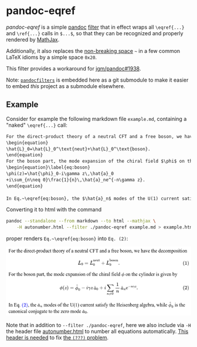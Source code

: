 # pandoc-eqref

*pandoc-eqref* is a simple [pandoc][] [filter][] that in effect wraps all `\eqref{...}`
and `\ref{...}` calls in `$...$`, so that they can be recognized and properly
rendered by [MathJax][].

Additionally, it also replaces the [non-breaking space][tilde] `~` in a few
common LaTeX idioms by a simple space `0x20`.

This filter provides a workaround for [jgm/pandoc#1938][1938].

Note: [`pandocfilters`][pf] is embedded here as a git submodule to make it
easier to embed *this* project as a submodule elsewhere.

## Example

Consider for example the following markdown file `example.md`, containing a
"naked" `\eqref{...}` call:

```markdown
For the direct-product theory of a neutral CFT and a free boson, we have the decomposition
\begin{equation}
\hat{L}_0=\hat{L}_0^\text{neut}+\hat{L}_0^\text{boson}.
\end{equation}
For the boson part, the mode expansion of the chiral field $\phi$ on the cylinder is given by
\begin{equation}\label{eq:boson}
\phi(z)=\hat{\phi}_0-i\gamma z\,\hat{a}_0
+i\sum_{n\neq 0}\frac{1}{n}\,\hat{a}_ne^{-n\gamma z}.
\end{equation}

In Eq.~\eqref{eq:boson}, the $\hat{a}_n$ modes of the U(1) current satisfy the Heisenberg algebra, while $\hat{\phi}_0$ is the canonical conjugate to the zero mode $\hat{a}_0$.
```

Converting it to html with the command
```bash
pandoc --standalone --from markdown --to html --mathjax \
    -H autonumber.html --filter ./pandoc-eqref example.md > example.html
```
proper renders `Eq.~\eqref{eq:boson}` into `Eq. (2)`:

<p align="center">
  <img src="example.png"/>
</p>

Note that in addition to `--filter ./pandoc-eqref`, here we also include
via `-H` the header file [autonumber.html](autonumber.html) to number all
equations automatically.
[This header is needed][autonumber] to fix [the `(???)` problem][???].


[pandoc]: http://pandoc.org/index.html
[filter]: http://pandoc.org/scripting.html
[MathJax]: https://www.mathjax.org/
[tilde]: https://tex.stackexchange.com/a/41268
[pf]: https://github.com/jgm/pandocfilters
[1938]: https://github.com/jgm/pandoc/issues/1938
[autonumber]: http://docs.mathjax.org/en/latest/tex.html#automatic-equation-numbering
[???]: https://github.com/jgm/pandoc/issues/1938#issuecomment-74011358
